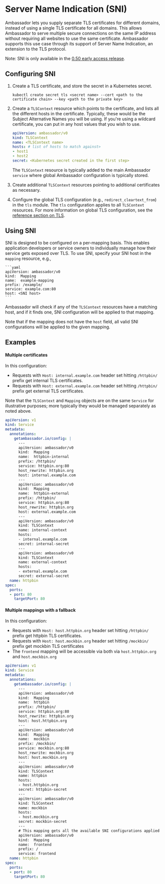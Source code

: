 # Server Name Indication (SNI)

Ambassador lets you supply separate TLS certificates for different domains, instead of using a single TLS certificate for all domains. This allows Ambassador to serve multiple secure connections on the same IP address without requiring all websites to use the same certificate. Ambassador supports this use case through its support of Server Name Indication, an extension to the TLS protocol.

Note: SNI is only available in the [0.50 early access release](/user-guide/early-access).

## Configuring SNI

1. Create a TLS certificate, and store the secret in a Kubernetes secret.
    ```console
    kubectl create secret tls <secret name> --cert <path to the certificate chain> --key <path to the private key>
    ```

2. Create a `TLSContext` resource which points to the certificate, and lists all the different hosts in the certificate. Typically, these would be the Subject Alternative Names you will be using. If you're using a wildcard certificate, you can put in any host values that you wish to use.

    ```yaml
    apiVersion: ambassador/v0
    kind: TLSContext
    name: <TLSContext name>
    hosts: # list of hosts to match against>
    - host1
    - host2
    secret: <Kubernetes secret created in the first step>
    ```

   The `TLSContext` resource is typically added to the main Ambassador `service` where global Ambassador configuration is typically stored.

3. Create additional `TLSContext` resources pointing to additional certificates as necessary.

4. Configure the global TLS configuration (e.g., `redirect_cleartext_from`) in the `tls` module. The `tls` configuration applies to all `TLSContext` resources. For more information on global TLS configuration, see the [reference section on TLS](/reference/core/tls).

## Using SNI

SNI is designed to be configured on a per-mapping basis. This enables application developers or service owners to individually manage how their service gets exposed over TLS. To use SNI, specify your SNI host in the `mapping` resource, e.g.,

    ```yaml
    apiVersion: ambassador/v0
    kind:  Mapping
    name:  example-mapping
    prefix: /example/
    service: example.com:80
    host: <SNI host>
    ```
Ambassador will check if any of the `TLSContext` resources have a matching host, and if it finds one, SNI configuration will be applied to that mapping.

Note that if the mapping does not have the `host` field, all valid SNI configurations will be applied to the given mapping.

## Examples

#### Multiple certificates

In this configuration:

* Requests with `Host: internal.example.com` header set hitting `/httpbin/` prefix get internal TLS certificates.
* Requests with `Host: external.example.com` header set hitting `/httpbin/` prefix get external TLS certificates.
    

Note that the `TLSContext` and `Mapping` objects are on the same `Service` for illustrative purposes; more typically they would be managed separately as noted above.
    
```yaml
apiVersion: v1
kind: Service
metadata:
  annotations:
    getambassador.io/config: |
      ---
      apiVersion: ambassador/v0
      kind:  Mapping
      name:  httpbin-internal
      prefix: /httpbin/
      service: httpbin.org:80
      host_rewrite: httpbin.org
      host: internal.example.com
      ---
      apiVersion: ambassador/v0
      kind:  Mapping
      name:  httpbin-external
      prefix: /httpbin/
      service: httpbin.org:80
      host_rewrite: httpbin.org
      host: external.example.com
      ---
      apiVersion: ambassador/v0
      kind: TLSContext
      name: internal-context
      hosts:
      - internal.example.com
      secret: internal-secret
      ---
      apiVersion: ambassador/v0
      kind: TLSContext
      name: external-context
      hosts:
      - external.example.com
      secret: external-secret
  name: httpbin
spec:
  ports:
  - port: 80
    targetPort: 80
```
    

#### Multiple mappings with a fallback

In this configuration:

* Requests with `Host: host.httpbin.org` header set hitting `/httpbin/` prefix get httpbin TLS certificates.
* Requests with `Host: host.mockbin.org` header set hitting `/mockbin/` prefix get mockbin TLS certificates
* The `frontend` mapping will be accessible via both via `host.httpbin.org` and `host.mockbin.org`
       
```yaml
apiVersion: v1
kind: Service
metadata:
  annotations:
    getambassador.io/config: |
      ---
      apiVersion: ambassador/v0
      kind:  Mapping
      name:  httpbin
      prefix: /httpbin/
      service: httpbin.org:80
      host_rewrite: httpbin.org
      host: host.httpbin.org
      ---
      apiVersion: ambassador/v0
      kind:  Mapping
      name:  mockbin
      prefix: /mockbin/
      service: mockbin.org:80
      host_rewrite: mockbin.org
      host: host.mockbin.org
      ---
      apiVersion: ambassador/v0
      kind: TLSContext
      name: httpbin
      hosts:
      - host.httpbin.org
      secret: httpbin-secret
      ---
      apiVersion: ambassador/v0
      kind: TLSContext
      name: mockbin
      hosts:
      - host.mockbin.org
      secret: mockbin-secret
      ---
      # This mapping gets all the available SNI configurations applied to it
      apiVersion: ambassador/v0
      kind:  Mapping
      name:  frontend
      prefix: /
      service: frontend
  name: httpbin
spec:
  ports:
  - port: 80
    targetPort: 80
```